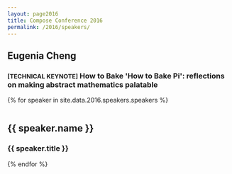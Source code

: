 ```yaml
---
layout: page2016
title: Compose Conference 2016
permalink: /2016/speakers/
---
```


<div id="biowrap">
	<div class="container">
	<div class="row">
	    <div class="col-lg-8 col-md-8 col-sm-8 col-xs-8 col-lg-offset-3 col-md-offset-3 col-sm-offset-3 col-xs-offset-3">
		<h2>Eugenia Cheng</h2>
		<h3><small>[TECHNICAL KEYNOTE]</small> How to Bake 'How to Bake Pi': reflections on making abstract mathematics palatable</h3>
		<p>
		</p>
	    </div>
	</div><!-- --/row ---->
	</div><!-- --/container ---->
</div>

{% for speaker in site.data.2016.speakers.speakers %}
<div id="biowrap">
    <div class="container">
	<div class="row">
	    <div class="col-lg-3 col-md-3 col-sm-3 col-xs-3">
		<img src="" class="img-responsive">
	    </div>
	    <div class="col-lg-8 col-md-8 col-sm-8 col-xs-8">
		<h2>{{ speaker.name }}</h2>
		<h3>{{ speaker.title }}</h3>
		<p>
		</p>
	    </div>
	</div><!-- --/row ---->
    </div><!-- --/container ---->
</div>
{% endfor %}
